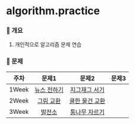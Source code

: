 # algorithm.practice

### 💎 개요
1) 개인적으로 알고리즘 문제 연습

### 🏅 문제

주차 | 문제1 | 문제2 | 문제3 |
|:------:|:------:|:------:|:------:|
| 1Week | [뉴스 전하기](https://www.acmicpc.net/problem/1135) | [지그재그 서기](https://www.acmicpc.net/problem/1146) | |
| 2Week | [그림 교환](https://www.acmicpc.net/problem/1029) | [쿨한 물건 교환](https://www.acmicpc.net/problem/1214) | | 
| 3Week | [발전소](https://www.acmicpc.net/problem/1102) | [통나무 자르기](https://www.acmicpc.net/problem/1114) | | 
